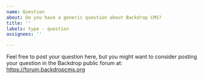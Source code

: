 ```yaml
---
name: Question
about: Do you have a generic question about Backdrop CMS?
title: ''
labels: type - question
assignees: ''

---
```


Feel free to post your question here, but you might want to consider posting your question in the Backdrop public forum at: https://forum.backdropcms.org
